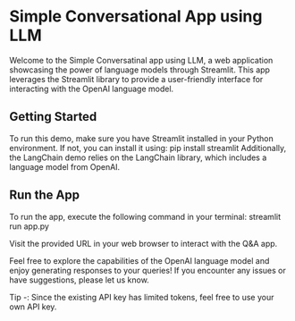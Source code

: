 # Simple Conversational App using LLM
Welcome to the Simple Conversatinal app using LLM, a web application showcasing the power of language models through Streamlit. This app leverages the Streamlit library to provide a user-friendly interface for interacting with the OpenAI language model.

## Getting Started
To run this demo, make sure you have Streamlit installed in your Python environment. If not, you can install it using: pip install streamlit Additionally, the LangChain demo relies on the LangChain library, which includes a language model from OpenAI.

## Run the App
To run the app, execute the following command in your terminal: streamlit run app.py

Visit the provided URL in your web browser to interact with the Q&A app.

Feel free to explore the capabilities of the OpenAI language model and enjoy generating responses to your queries! If you encounter any issues or have suggestions, please let us know.

Tip -:
Since the existing API key has limited tokens, feel free to use your own API key.
